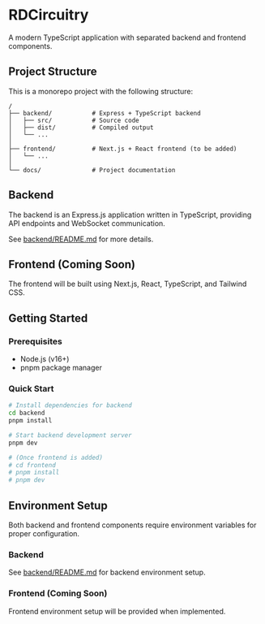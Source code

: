 # RDCircuitry

A modern TypeScript application with separated backend and frontend components.

## Project Structure

This is a monorepo project with the following structure:

```
/
├── backend/           # Express + TypeScript backend
│   ├── src/           # Source code
│   ├── dist/          # Compiled output
│   └── ...
│
├── frontend/          # Next.js + React frontend (to be added)
│   └── ...
│
└── docs/              # Project documentation
```

## Backend

The backend is an Express.js application written in TypeScript, providing API endpoints and WebSocket communication.

See [backend/README.md](./backend/README.md) for more details.

## Frontend (Coming Soon)

The frontend will be built using Next.js, React, TypeScript, and Tailwind CSS.

## Getting Started

### Prerequisites

- Node.js (v16+)
- pnpm package manager

### Quick Start

```bash
# Install dependencies for backend
cd backend
pnpm install

# Start backend development server
pnpm dev

# (Once frontend is added)
# cd frontend
# pnpm install
# pnpm dev
```

## Environment Setup

Both backend and frontend components require environment variables for proper configuration.

### Backend

See [backend/README.md](./backend/README.md) for backend environment setup.

### Frontend (Coming Soon)

Frontend environment setup will be provided when implemented. 